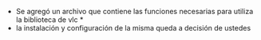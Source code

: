 * Se agregó un archivo que contiene las funciones necesarias para utiliza la biblioteca de vlc *
* la instalación y configuración de la misma queda a decisión de ustedes

